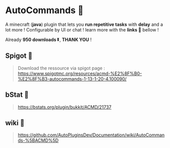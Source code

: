# AutoCommands 🤖

A minecraft (**java**) plugin that lets you **run repetitive tasks** with **delay** and a lot more ! Configurable by UI or chat ! learn more with the **links 🔗** bellow ! 

Already **950 downloads ⏬**, **THANK YOU**  ! 

## Spigot 🔗
>Download the ressource via spigot page :
https://www.spigotmc.org/resources/acmd-%E2%8F%B0-%E2%8F%B3-autocommands-1-13-1-20-4.100090/

## bStat 🔗

>https://bstats.org/plugin/bukkit/ACMD/21737

## wiki 🔗

>https://github.com/AutoPluginsDev/Documentation/wiki/AutoCommands-%5BACMD%5D
